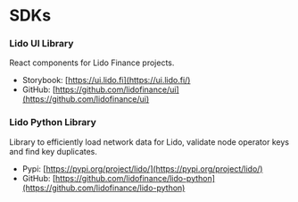 # SDKs

<!--  -->

### Lido UI Library

React components for Lido Finance projects.

- Storybook: [https://ui.lido.fi](https://ui.lido.fi/)
- GitHub: [https://github.com/lidofinance/ui](https://github.com/lidofinance/ui)

### Lido Python Library

Library to efficiently load network data for Lido, validate node operator keys and find key duplicates.

- Pypi: [https://pypi.org/project/lido/](https://pypi.org/project/lido/)
- GitHub: [https://github.com/lidofinance/lido-python](https://github.com/lidofinance/lido-python)
